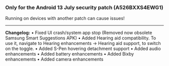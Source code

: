 ### Only for the Android 13 July security patch (A526BXXS4EWG1)
Running on devices with another patch can cause issues!

---
<b>Changelog:</b>
• Fixed UI crash/system app stop (Removed now obsolete Samsung Smart Suggestions APK)
• Added Hearing aid compatibility.
To use it, navigate to Hearing enhancements -> Hearing aid support, to switch on the toggle.
• Added S-Pen hovering detachment support
• Added audio enhancements
• Added battery enhancements
• Added Bixby enhancements
• Added camera enhancements